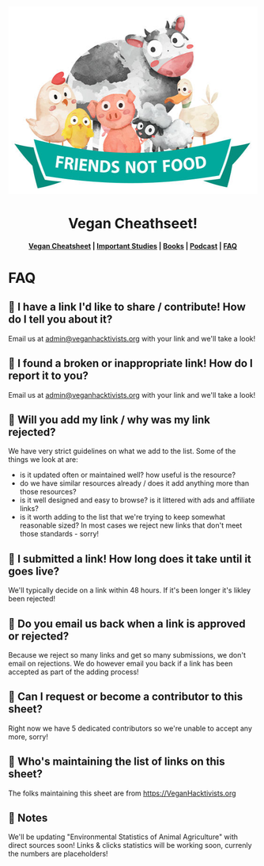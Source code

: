 <div align="center">
  <img src="src/logo.png" width="532" height="379" class="center">
  <h1>Vegan Cheathseet!</h1>

  <h4>
    <a href="README.md">Vegan Cheatsheet</a>
    <span> | </span>
    <a href="Important-Studies.md">Important Studies</a>
    <span> | </span>
    <a href="Books.md">Books</a>
    <span> | </span>
    <a href="Podcasts.md">Podcast</a>
    <span> | </span>
    <a href="FAQ.md">FAQ</a>
  </h4>
</div>

# FAQ

## 🍓 I have a link I'd like to share / contribute! How do I tell you about it?
Email us at admin@veganhacktivists.org with your link and we'll take a look!

## 🍍 I found a broken or inappropriate link! How do I report it to you?
Email us at admin@veganhacktivists.org with your link and we'll take a look!

## 🍌 Will you add my link / why was my link rejected?
We have very strict guidelines on what we add to the list. Some of the things we look at are: 
- is it updated often or maintained well? how useful is the resource?
- do we have similar resources already / does it add anything more than those resources?
- is it well designed and easy to browse? is it littered with ads and affiliate links?
- is it worth adding to the list that we're trying to keep somewhat reasonable sized?
In most cases we reject new links that don't meet those standards - sorry!

## 🥝 I submitted a link! How long does it take until it goes live?
We'll typically decide on a link within 48 hours. If it's been longer it's likley been rejected!

## 🥔 Do you email us back when a link is approved or rejected?
Because we reject so many links and get so many submissions, we don't email on rejections.
We do however email you back if a link has been accepted as part of the adding process!

## 🥦 Can I request or become a contributor to this sheet?
Right now we have 5 dedicated contributors so we're unable to accept any more, sorry!

## 🍑 Who's maintaining the list of links on this sheet?
The folks maintaining this sheet are from https://VeganHacktivists.org

## 🐙 Notes
We'll be updating "Environmental Statistics of Animal Agriculture" with direct sources soon!
Links & clicks statistics will be working soon, currenly the numbers are placeholders!
